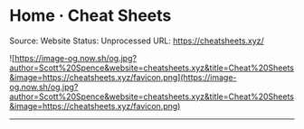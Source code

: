 # Home · Cheat Sheets

Source: Website
Status: Unprocessed
URL: https://cheatsheets.xyz/

![https://image-og.now.sh/og.jpg?author=Scott%20Spence&website=cheatsheets.xyz&title=Cheat%20Sheets&image=https://cheatsheets.xyz/favicon.png](https://image-og.now.sh/og.jpg?author=Scott%20Spence&website=cheatsheets.xyz&title=Cheat%20Sheets&image=https://cheatsheets.xyz/favicon.png)

---